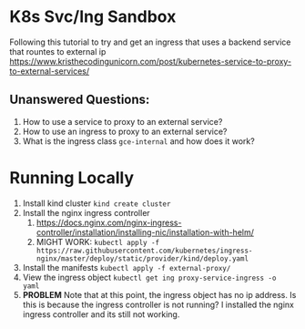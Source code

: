 # K8s Svc/Ing Sandbox

Following this tutorial to try and get an ingress that uses a backend service that rountes to external ip
https://www.kristhecodingunicorn.com/post/kubernetes-service-to-proxy-to-external-services/

## Unanswered Questions:
1. How to use a service to proxy to an external service?
2. How to use an ingress to proxy to an external service?
3. What is the ingress class `gce-internal` and how does it work?

# Running Locally

1. Install kind cluster `kind create cluster`
2. Install the nginx ingress controller 
   1. https://docs.nginx.com/nginx-ingress-controller/installation/installing-nic/installation-with-helm/
   2. MIGHT WORK: `kubectl apply -f https://raw.githubusercontent.com/kubernetes/ingress-nginx/master/deploy/static/provider/kind/deploy.yaml`
3. Install the manifests `kubectl apply -f external-proxy/`
4. View the ingress object `kubectl get ing proxy-service-ingress -o yaml`
5. **PROBLEM** Note that at this point, the ingress object has no ip address. Is this is because the ingress controller is not running? I installed the nginx ingress controller and its still not working.

